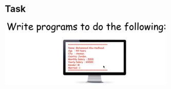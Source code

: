 # Task
![Task](https://github.com/GeorgeHanyMilad/Abu_Hadhoud-Tasks-With-CPP/blob/master/Lesson%20(28)%20Homework%20Solution/Images/Task.png?raw=true)
